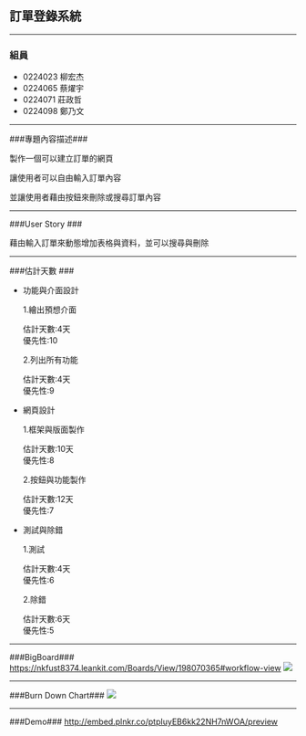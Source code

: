 ## 訂單登錄系統 ##

----------

### 組員 ###

- 0224023 柳宏杰
- 0224065 蔡燿宇
- 0224071 莊政哲
- 0224098 鄭乃文


----------
###專題內容描述###

製作一個可以建立訂單的網頁

讓使用者可以自由輸入訂單內容

並讓使用者藉由按鈕來刪除或搜尋訂單內容

----------
###User Story ###

藉由輸入訂單來動態增加表格與資料，並可以搜尋與刪除

----------
###估計天數 ###

- 功能與介面設計

  1.繪出預想介面  

    估計天數:4天  
    優先性:10


  2.列出所有功能

    估計天數:4天  
    優先性:9
 


- 網頁設計

  1.框架與版面製作

    估計天數:10天  
    優先性:8
  
  
  2.按鈕與功能製作

    估計天數:12天  
    優先性:7



- 測試與除錯

  1.測試

    估計天數:4天  
    優先性:6
  
  
  2.除錯

    估計天數:6天  
    優先性:5

----------
###BigBoard###
https://nkfust8374.leankit.com/Boards/View/198070365#workflow-view
![](http://i.imgur.com/TxXKjDr.png)

----------
###Burn Down Chart###
![](http://i.imgur.com/GVHDYmw.png)

----------
###Demo###
http://embed.plnkr.co/ptpIuyEB6kk22NH7nWOA/preview
